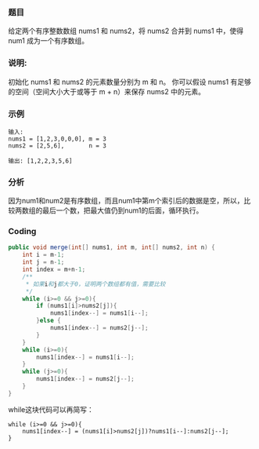 
###   题目
给定两个有序整数数组 nums1 和 nums2，将 nums2 合并到 nums1 中，使得 num1 成为一个有序数组。

###   说明:

初始化 nums1 和 nums2 的元素数量分别为 m 和 n。
你可以假设 nums1 有足够的空间（空间大小大于或等于 m + n）来保存 nums2 中的元素。

###   示例
```
输入:
nums1 = [1,2,3,0,0,0], m = 3
nums2 = [2,5,6],       n = 3

输出: [1,2,2,3,5,6]
```

###   分析
因为num1和num2是有序数组，而且num1中第m个索引后的数据是空，所以，比较两数组的最后一个数，把最大值仍到num1的后面，循环执行。


###   Coding
```java
public void merge(int[] nums1, int m, int[] nums2, int n) {
    int i = m-1;
    int j = n-1;
    int index = m+n-1;
    /**
     * 如果i和j都大于0，证明两个数组都有值，需要比较
     */
    while (i>=0 && j>=0){
        if (nums1[i]>nums2[j]){
            nums1[index--] = nums1[i--];
        }else {
            nums1[index--] = nums2[j--];
        }
    }
    while (i>=0){
        nums1[index--] = nums1[i--];
    }
    while (j>=0){
        nums1[index--] = nums2[j--];
    }
}
```
while这块代码可以再简写：
```
while (i>=0 && j>=0){
    nums1[index--] = (nums1[i]>nums2[j])?nums1[i--]:nums2[j--];
}
```